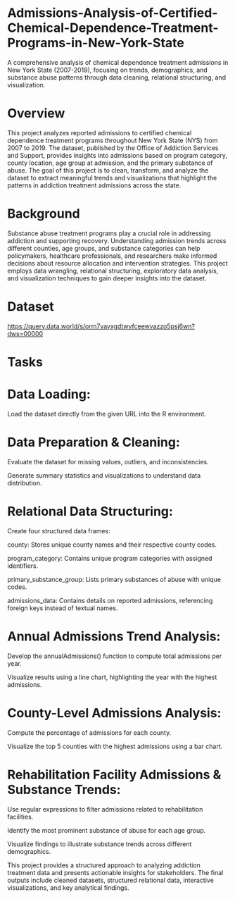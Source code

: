 # Admissions-Analysis-of-Certified-Chemical-Dependence-Treatment-Programs-in-New-York-State
A comprehensive analysis of chemical dependence treatment admissions in New York State (2007-2019), focusing on trends, demographics, and substance abuse patterns through data cleaning, relational structuring, and visualization.

# Overview

This project analyzes reported admissions to certified chemical dependence treatment programs throughout New York State (NYS) from 2007 to 2019. The dataset, published by the Office of Addiction Services and Support, provides insights into admissions based on program category, county location, age group at admission, and the primary substance of abuse. The goal of this project is to clean, transform, and analyze the dataset to extract meaningful trends and visualizations that highlight the patterns in addiction treatment admissions across the state.

# Background

Substance abuse treatment programs play a crucial role in addressing addiction and supporting recovery. Understanding admission trends across different counties, age groups, and substance categories can help policymakers, healthcare professionals, and researchers make informed decisions about resource allocation and intervention strategies. This project employs data wrangling, relational structuring, exploratory data analysis, and visualization techniques to gain deeper insights into the dataset.

# Dataset 

https://query.data.world/s/orm7vayxgdtwvfceewvazzo5psj6wn?dws=00000

# Tasks

# Data Loading:

Load the dataset directly from the given URL into the R environment.

# Data Preparation & Cleaning:

Evaluate the dataset for missing values, outliers, and inconsistencies.

Generate summary statistics and visualizations to understand data distribution.

# Relational Data Structuring:

Create four structured data frames:

county: Stores unique county names and their respective county codes.

program_category: Contains unique program categories with assigned identifiers.

primary_substance_group: Lists primary substances of abuse with unique codes.

admissions_data: Contains details on reported admissions, referencing foreign keys instead of textual names.

# Annual Admissions Trend Analysis:

Develop the annualAdmissions() function to compute total admissions per year.

Visualize results using a line chart, highlighting the year with the highest admissions.

# County-Level Admissions Analysis:

Compute the percentage of admissions for each county.

Visualize the top 5 counties with the highest admissions using a bar chart.

# Rehabilitation Facility Admissions & Substance Trends:

Use regular expressions to filter admissions related to rehabilitation facilities.

Identify the most prominent substance of abuse for each age group.

Visualize findings to illustrate substance trends across different demographics.

This project provides a structured approach to analyzing addiction treatment data and presents actionable insights for stakeholders. The final outputs include cleaned datasets, structured relational data, interactive visualizations, and key analytical findings.
